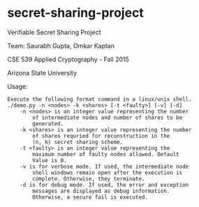 # secret-sharing-project
Verifiable Secret Sharing Project

Team: Saurabh Gupta, Omkar Kaptan

CSE 539 Applied Cryptography - Fall 2015

Arizona State University

Usage:
~~~~~~
Execute the following format command in a linux/unix shell.
./demo.py -n <nodes> -k <shares> [-t <faulty>] [-v] [-d]
	-n <nodes> is an integer value representing the number 
		of intermediate nodes and number of shares to be 
		generated.
	-k <shares> is an integer value representing the number 
		of shares requried for reconstruction in the 
		(n, k) secret sharing scheme.
	-t <faulty> is an integer value representing the 
		maximum number of faulty nodes allowed. Default 
		Value is 0.
	-v is for verbose mode. If used, the intermediate node 
		shell windows remain open after the execution is 
		complete. Otherwise, they terminate.
	-d is for debug mode. If used, the error and exception
		messages are displayed as debug information. 
		Otherwise, a secure fail is executed.
